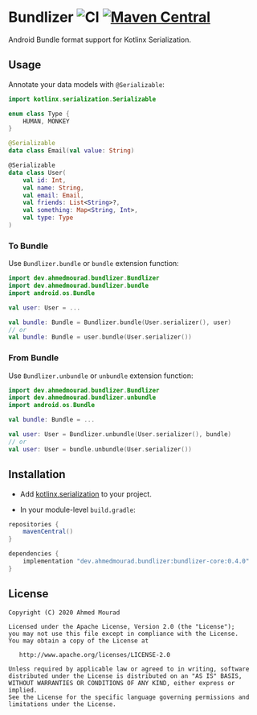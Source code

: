 Bundlizer  ![CI](https://github.com/AhmedMourad0/bundlizer/workflows/CI/badge.svg) [![Maven Central](https://maven-badges.herokuapp.com/maven-central/dev.ahmedmourad.bundlizer/bundlizer-core/badge.svg)](https://maven-badges.herokuapp.com/maven-central/dev.ahmedmourad.bundlizer/bundlizer-core)
===================================================================================

Android Bundle format support for Kotlinx Serialization.

## Usage

Annotate your data models with `@Serializable`:

```kotlin
import kotlinx.serialization.Serializable

enum class Type {
    HUMAN, MONKEY
}

@Serializable
data class Email(val value: String)

@Serializable
data class User(
    val id: Int,
    val name: String,
    val email: Email,
    val friends: List<String>?,
    val something: Map<String, Int>,
    val type: Type
)
```

### To Bundle

Use `Bundlizer.bundle` or `bundle` extension function:

```kotlin
import dev.ahmedmourad.bundlizer.Bundlizer
import dev.ahmedmourad.bundlizer.bundle
import android.os.Bundle

val user: User = ...

val bundle: Bundle = Bundlizer.bundle(User.serializer(), user)
// or
val bundle: Bundle = user.bundle(User.serializer())
```

### From Bundle
Use `Bundlizer.unbundle` or `unbundle` extension function:

```kotlin
import dev.ahmedmourad.bundlizer.Bundlizer
import dev.ahmedmourad.bundlizer.unbundle
import android.os.Bundle

val bundle: Bundle = ...

val user: User = Bundlizer.unbundle(User.serializer(), bundle)
// or
val user: User = bundle.unbundle(User.serializer())
```

## Installation

- Add [kotlinx.serialization](https://github.com/Kotlin/kotlinx.serialization) to your project.

- In your module-level `build.gradle`:
```gradle
repositories {
    mavenCentral()
}

dependencies {
    implementation "dev.ahmedmourad.bundlizer:bundlizer-core:0.4.0"
}
```

License
-------

    Copyright (C) 2020 Ahmed Mourad

    Licensed under the Apache License, Version 2.0 (the "License");
    you may not use this file except in compliance with the License.
    You may obtain a copy of the License at

       http://www.apache.org/licenses/LICENSE-2.0

    Unless required by applicable law or agreed to in writing, software
    distributed under the License is distributed on an "AS IS" BASIS,
    WITHOUT WARRANTIES OR CONDITIONS OF ANY KIND, either express or implied.
    See the License for the specific language governing permissions and
    limitations under the License.

 [snapshots]: https://oss.sonatype.org/content/repositories/snapshots/
 
